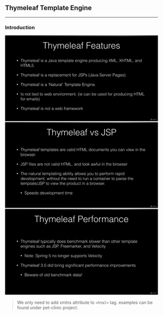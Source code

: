 ## Thymeleaf Template Engine
***
### Introduction
![Thymeleaf](../../pics/thymeleaf1.png)
![Thymeleaf](../../pics/thymeleaf2.png)
![Thymeleaf](../../pics/thymeleaf3.png)
> We only need to add xmlns attribute to `<html>` tag.
> examples can be found under pet-clinic project.

